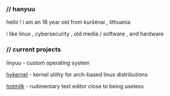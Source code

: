 ### // hanyuu

hello ! i am an 18 year old from kuršėnai , lithuania

i like linux , cybersecurity , old media / software , and hardware



### // current projects

linyuu - custom operating system

[hykernel](https://github.com/0xhanyuu/hykernel) - kernel utility for arch-based linux distributions

[hotmilk](https://github.com/0xhanyuu/hotmilk) - rudimentary text editor close to being useless
